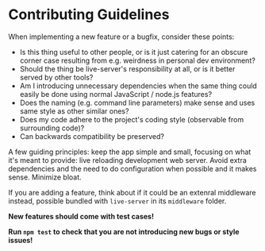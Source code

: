 Contributing Guidelines
=======================

When implementing a new feature or a bugfix, consider these points:

* Is this thing useful to other people, or is it just catering for an obscure corner case resulting from e.g. weirdness in personal dev environment?
* Should the thing be live-server's responsibility at all, or is it better served by other tools?
* Am I introducing unnecessary dependencies when the same thing could easily be done using normal JavaScript / node.js features?
* Does the naming (e.g. command line parameters) make sense and uses same style as other similar ones?
* Does my code adhere to the project's coding style (observable from surrounding code)?
* Can backwards compatibility be preserved?

A few guiding principles: keep the app simple and small, focusing on what it's meant to provide: live reloading development web server. Avoid extra dependencies and the need to do configuration when possible and it makes sense. Minimize bloat.

If you are adding a feature, think about if it could be an extenral middleware instead, possible bundled with `live-server` in its `middleware` folder.

**New features should come with test cases!**

**Run `npm test` to check that you are not introducing new bugs or style issues!**
